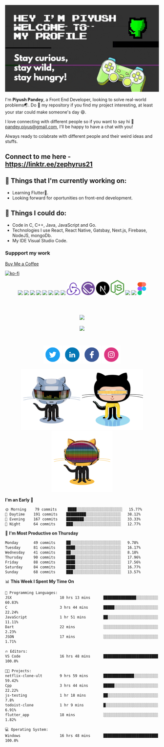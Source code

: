 <img src="piyush-final.gif" width="1000px">

I'm **Piyush Pandey**, a Front End Developer, looking to solve real-world problems🌏. Do 🌟 my repository if you find my project interesting, at least your star could make someone's day 😄.

I love connecting with different people so if you want to say hi 💬 pandey.piyus@gmail.com, I'll be happy to have a chat with you!

Always ready to colabrate with different people and their weird ideas and stuffs.

## Connect to me here - https://linktr.ee/zephyrus21

## 💼 Things that I'm currently working on:

-   Learning Flutter📲.
-   Looking forward for oportunities on front-end development.

## 🔭 Things I could do:

-   Code in C, C++, Java, JavaScript and Go.
-   Technologies I use React, React Native, Gatsbay, Next.js, Firebase, NodeJS, mongoDb.
-   My IDE Visual Studio Code.

### Suppport my work 
[Buy Me a Coffee](https://www.buymeacoffee.com/zephyrus21)

[![ko-fi](https://ko-fi.com/img/githubbutton_sm.svg)](https://ko-fi.com/Y8Y63ONS5)


<p align="center">
  <img src="https://img.icons8.com/color/48/000000/c-programming.png"/>
  <img src="https://img.icons8.com/color/48/000000/c-plus-plus-logo.png"/>
  <img src="https://img.icons8.com/color/48/000000/java-coffee-cup-logo.png"/>
  <img src="https://img.icons8.com/color/48/000000/golang.png"/>
  <img src="https://img.icons8.com/color/48/000000/javascript.png"/>
  <img src="https://img.icons8.com/color/48/000000/typescript.png"/>
  <img src="https://img.icons8.com/color/48/000000/react-native.png"/>
  <img src="https://img.icons8.com/color/48/000000/graphql.png"/>
  <img src="redux-seeklogo.com.svg" width="44px"/>
  <img src="gatsby-seeklogo.com.svg" width="44px"/>
  <img src="next-js-seeklogo.com.svg" width="44px"/>
  <img src="nodejs-seeklogo.com.svg" width="44px"/>
  <img src="https://img.icons8.com/color/48/000000/mongodb.png"/>
  <img src="https://img.icons8.com/color/48/000000/firebase.png"/>
  <img src="figma-1.svg" width="28px"/>
</p>
<br/>
<br/>
<p align="center">
  <!-- <img src="https://github-readme-stats.vercel.app/api?username=zephyrus21&show_icons=true&theme=radical&title_color=8E2DE2&text_color=fff&icon_color=8E2DE2" alt="piyush-stats" /> -->

<img src="https://github-readme-streak-stats.herokuapp.com/?user=zephyrus21&theme=midnight-purple"/>
<br />
<br/>
<img src="https://github-readme-stats.vercel.app/api/top-langs/?username=zephyrus21&show_icons=true&theme=midnight-purple&title_color=8E2DE2&text_color=fff&icon_color=8E2DE2&layout=compact"/>
<br/>
<!-- <img src="https://activity-graph.herokuapp.com/graph?username=zephyrus21"/> -->
</p>


<p align="center">

<br/>
<p align="center">
<a href="https://twitter.com/zephyrusp21"><img src="https://github.com/aritraroy/social-icons/blob/master/twitter-icon.png?raw=true" width="60"></a>
<a href="https://www.linkedin.com/in/zephyrus21/"><img src="https://github.com/aritraroy/social-icons/blob/master/linkedin-icon.png?raw=true" width="60"></a>
<a href="https://www.facebook.com/zephyrus21/"><img src="https://github.com/aritraroy/social-icons/blob/master/facebook-icon.png?raw=true" width="60"></a>
<a href="https://www.instagram.com/zephyrus.io/"><img src="https://github.com/aritraroy/social-icons/blob/master/instagram-icon.png?raw=true" width="60"></a>
</p>

<p align="center"><img src="gh-1.gif" width="200px"><img src="gh-4.png" width="200px"><img src="gh-2.gif" width="200px">
</p>

<!--START_SECTION:waka-->
**I'm an Early 🐤** 

```text
🌞 Morning    79 commits     ████░░░░░░░░░░░░░░░░░░░░░   15.77% 
🌆 Daytime    191 commits    █████████░░░░░░░░░░░░░░░░   38.12% 
🌃 Evening    167 commits    ████████░░░░░░░░░░░░░░░░░   33.33% 
🌙 Night      64 commits     ███░░░░░░░░░░░░░░░░░░░░░░   12.77%

```
📅 **I'm Most Productive on Thursday** 

```text
Monday       49 commits     ██░░░░░░░░░░░░░░░░░░░░░░░   9.78% 
Tuesday      81 commits     ████░░░░░░░░░░░░░░░░░░░░░   16.17% 
Wednesday    41 commits     ██░░░░░░░░░░░░░░░░░░░░░░░   8.18% 
Thursday     90 commits     ████░░░░░░░░░░░░░░░░░░░░░   17.96% 
Friday       88 commits     ████░░░░░░░░░░░░░░░░░░░░░   17.56% 
Saturday     84 commits     ████░░░░░░░░░░░░░░░░░░░░░   16.77% 
Sunday       68 commits     ███░░░░░░░░░░░░░░░░░░░░░░   13.57%

```


📊 **This Week I Spent My Time On** 

```text
💬 Programming Languages: 
JSX                      10 hrs 13 mins      ███████████████░░░░░░░░░░   60.83% 
C                        3 hrs 44 mins       █████░░░░░░░░░░░░░░░░░░░░   22.24% 
JavaScript               1 hr 51 mins        ██░░░░░░░░░░░░░░░░░░░░░░░   11.11% 
Dart                     22 mins             ░░░░░░░░░░░░░░░░░░░░░░░░░   2.23% 
JSON                     17 mins             ░░░░░░░░░░░░░░░░░░░░░░░░░   1.71%

🔥 Editors: 
VS Code                  16 hrs 48 mins      █████████████████████████   100.0%

🐱‍💻 Projects: 
netflix-clone-ult        9 hrs 59 mins       ██████████████░░░░░░░░░░░   59.42% 
Cpp                      3 hrs 44 mins       █████░░░░░░░░░░░░░░░░░░░░   22.22% 
js-testing               1 hr 18 mins        ██░░░░░░░░░░░░░░░░░░░░░░░   7.8% 
todoist-clone            1 hr 9 mins         █░░░░░░░░░░░░░░░░░░░░░░░░   6.91% 
flutter_app              18 mins             ░░░░░░░░░░░░░░░░░░░░░░░░░   1.82%

💻 Operating System: 
Windows                  16 hrs 48 mins      █████████████████████████   100.0%

```


<!--END_SECTION:waka-->

